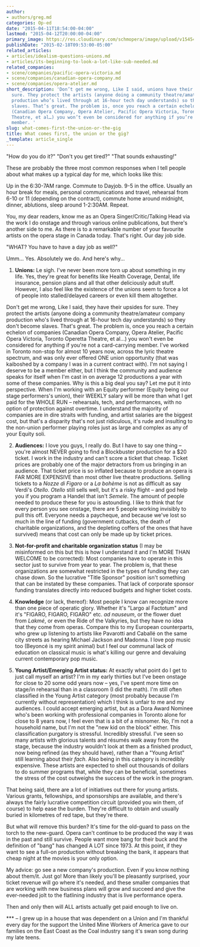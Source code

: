 ```yaml
---
author:
- authors/greg.md
categories: Op-ed
date: "2015-04-11T18:54:00-04:00"
lastmod: "2015-04-12T20:00:00-04:00"
primary_image: https://res.cloudinary.com/schmopera/image/upload/v1545409169/media/webhook-uploads/1428792690449/Union-Nicholas-Lampert.jpg.jpg
publishDate: "2015-02-18T09:53:00-05:00"
related_articles:
- articles/idealism-questions-unions.md
- articles/its-beginning-to-look-a-lot-like-sub-needed.md
related_companies:
- scene/companies/pacific-opera-victoria.md
- scene/companies/canadian-opera-company.md
- scene/companies/opera-atelier.md
short_description: 'Don’t get me wrong, Like I said, unions have their upsides for
  sure. They protect the artists (anyone doing a community theatre/amateur company
  production who’s lived through at 16-hour tech day understands) so they don’t become
  slaves. That’s great. The problem is, once you reach a certain echelon of companies
  (Canadian Opera Company, Opera Atelier, Pacific Opera Victoria, Toronto Operetta
  Theatre, et al…) you won’t even be considered for anything if you’re not a card-carrying
  member. '
slug: what-comes-first-the-union-or-the-gig
title: What comes first, the union or the gig?
_template: article_single
---
```


"How do you do it?" "Don't you get tired?" "That sounds exhausting!" 

These are probably the three most common responses when I tell people about what makes up a typical day for me, which looks like this: 

Up in the 6:30-7AM range. Commute to Dayjob. 9-5 in the office. Usually an hour break for meals, personal communications and travel, rehearsal from 6-10 or 11 (depending on the contract), commute home around midnight, dinner, ablutions, sleep around 1-2:30AM. Repeat. 

You, my dear readers, know me as an Opera Singer/Critic/Talking Head via the work I do onstage and through various online publications, but there's another side to me. As there is to a remarkable number of your favourite artists on the opera stage in Canada today. That's right. Our day job side. 

"WHAT? You have to have a day job as well?" 

Umm… Yes. Absolutely we do. And here's why… 

1) **Unions:** Le sigh. I've never been more torn up about something in my life. Yes, they're great for benefits like Health Coverage, Dental, life insurance, pension plans and all that other deliciously adult stuff. However, I also feel like the existence of the unions seem to force a lot of people into stalled/delayed careers or even kill them altogether. 

Don't get me wrong, Like I said, they have their upsides for sure. They protect the artists (anyone doing a community theatre/amateur company production who's lived through at 16-hour tech day understands) so they don't become slaves. That's great. The problem is, once you reach a certain echelon of companies (Canadian Opera Company, Opera Atelier, Pacific Opera Victoria, Toronto Operetta Theatre, et al…) you won't even be considered for anything if you're not a card-carrying member. I've worked in Toronto non-stop for almost 10 years now, across the lyric theatre spectrum, and was only ever offered ONE union opportunity (that was kaiboshed by a company I was in a current contract with). I'm not saying I deserve to be a member either, but I think the community and audience speaks for itself when I'm cast in on average 12 productions a year with some of these companies. Why is this a big deal you say? Let me put it into perspective. When I'm working with an Equity performer (Equity being our stage performers's union), their WEEKLY salary will be more than what I get paid for the WHOLE RUN – rehearsals, tech, and performances, with no option of protection against overtime. I understand the majority of companies are in dire straits with funding, and artist salaries are the biggest cost, but that's a disparity that's not just ridiculous, it's rude and insulting to the non-union performer playing roles just as large and complex as any of your Equity soli. 

2) **Audiences:** I love you guys, I really do. But I have to say one thing – you're almost NEVER going to find a Blockbuster production for a $20 ticket. I work in the industry and can't score a ticket that cheap. Ticket prices are probably one of the major detractors from us bringing in an audience. That ticket price is so inflated because to produce an opera is FAR MORE EXPENSIVE than most other live theatre productions. Selling tickets to a _Nozze di Figaro_ or a _La bohème_ is not as difficult as say Verdi's _Otello_. _Otello_ still sells well, but it's a risky flight – and god help you if you program a Handel that isn't _Semele_. The amount of people needed to produce these for you is astounding. I like to think that for every person you see onstage, there are 5 people working invisibly to pull this off. Everyone needs a paycheque, and because we've lost so much in the line of funding (government cutbacks, the death of charitable organizations, and the depleting coffers of the ones that have survived) means that cost can only be made up by ticket prices. 

3) **Not-for-profit and charitable organization status** (I may be misinformed on this but this is how I understand it and I'm MORE THAN WELCOME to be corrected): Most companies have to operate in this sector just to survive from year to year. The problem is, that these organizations are somewhat restricted in the types of funding they can chase down. So the lucrative "Title Sponsor" position isn't something that can be instated by these companies. That lack of corporate sponsor funding translates directly into reduced budgets and higher ticket costs. 

4) **Knowledge** (or lack, thereof): Most people I know can recognize more than one piece of operatic glory. Whether it's "Largo al Factotum" and it's "FIGARO, FIGARO, FIGARO" etc. _ad nauseum_, or the flower duet from _Lakmé_, or even the Ride of the Valkyries, but they have no idea that they come from operas. Compare this to my European counterparts, who grew up listening to artists like Pavarotti and Caballé on the same city streets as hearing Michael Jackson and Madonna. I love pop music too (Beyoncé is my spirit animal) but I feel our communal lack of education on classical music is what's killing our genre and devaluing current contemporary pop music. 

5) **Young Artist/Emerging Artist status:** At exactly what point do I get to just call myself an artist? I'm in my early thirties but I've been onstage for close to 20 some odd years now – yes, I've spent more time on stage/in rehearsal than in a classroom (I did the math). I'm still often classified in the Young Artist category (most probably because I'm currently without representation) which I think is unfair to me and my audiences. I could accept emerging artist, but as a Dora Award Nominee who's been working with professional companies in Toronto alone for close to 8 years now, I feel even that is a bit of a misnomer. No, I'm not a household name, but I'm not the "new kid on the block" either. This classification purgatory is stressful. Incredibly stressful. I've seen so many artists with glorious talents and résumés walk away from the stage, because the industry wouldn't look at them as a finished product, now being refined (as they should have), rather than a "Young Artist" still learning about their _fach_. Also being in this category is incredibly expensive. These artists are expected to shell out thousands of dollars to do summer programs that, while they can be beneficial, sometimes the stress of the cost outweighs the success of the work in the program. 

That being said, there are a lot of initiatives out there for young artists. Various grants, fellowships, and sponsorships are available, and there's always the fairly lucrative competition circuit (provided you win them, of course) to help ease the burden. They're difficult to obtain and usually buried in kilometres of red tape, but they're there. 

But what will remove this burden? It's time for the old-guard to pass on the torch to the new-guard. Opera can't continue to be produced the way it was in the past and still survive. People want more bang for their buck and the definition of "bang" has changed A LOT since 1973\. At this point, if they want to see a full-on production without breaking the bank, it appears that cheap night at the movies is your only option. 

My advice: go see a new company's production. Even if you know nothing about them/it. Just go! More than likely you'll be pleasantly surprised, your ticket revenue will go where it's needed, and these smaller companies that are working with new business plans will grow and succeed and give the ever-needed jolt to the flatlining industry that is live performance opera. 

Then and only then will ALL artists actually get paid enough to live on. 

\*\*\* – I grew up in a house that was dependent on a Union and I'm thankful every day for the support the United Mine Workers of America gave to our families on the East Coast as the Coal industry sang it's swan song during my late teens.
